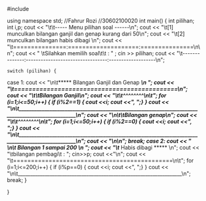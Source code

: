 #include <iostream>

using namespace std;
//Fahrur Rozi
//30602100020
int main()
{
    int pilihan;
    int i,p;
    cout << "\t\t----- Menu pilihan soal ------\n";
    cout << "\t[1] munculkan bilangan ganjil dan genap kurang dari 50\n";
    cout << "\t[2] munculkan bilangan habis dibagi  \n";
    cout << "\t===============:====================:===============\n\n";
    cout << " \tSilahkan memilih soal\t\t : " ; cin >> pilihan;
    cout << "\t--------------:---------------------------------:-------------------\n";

    switch (pilihan) {
case 1:
    cout << "\n\t***** Bilangan Ganjil dan Genap *****\n ";
    cout << "\t=============================================\n";
    cout << "\t\tBilangan Ganjil\n";
    cout << "\t\t^^^^^^^^\n\t";
    for (i=1;i<=50;i++) {
        if (i%2==1) {
            cout <<i; cout <<", ";}
    }
    cout << "\n\t_________________________________________________________________________________________________\n";
    cout << "\n\t\tBilangan genap\n";
    cout << "\t\t^^^^^^^^\n\t";
    for (i=1;i<=50;i++) {
        if (i%2==0) {
            cout <<i; cout <<", ";}
    }
    cout << "\n\t_________________________________________________________________________________________________\n";
    cout << "\n\n";
    break;
case 2:
    cout << " \n\t Bilangan 1 sampai 200 \n ";
    cout << "\t***** Habis dibagi  ***** \n";
    cout << "\tbilangan pembagi\t : ";
    cin>>p; cout <<"\n";
    cout << "\t=============================================\n\t";
    for (i=1;i<=200;i++) {
        if (i%p==0) {
            cout <<i; cout <<", ";}
    }
    cout << "\n\t___________________________________________________________________\n";
    break;
    }

}

